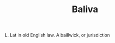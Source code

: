 ---
title: Baliva
letter: B
permalink: "/definitions/baliva.html"
body: L. Lat in old English law. A baillwick, or jurisdiction
published_at: '2018-07-07'
source: Black's Law Dictionary
layout: post
---